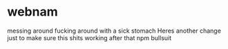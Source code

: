 webnam
======

messing around
fucking around with a sick stomach
Heres another change just to make sure this shits working after that npm bullsuit
